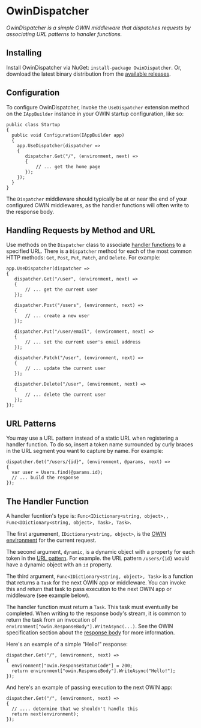 # OwinDispatcher

_OwinDispatcher is a simple OWIN middleware that dispatches requests by associating URL patterns to handler functions._

## Installing

Install OwinDispatcher via NuGet: `install-package OwinDispatcher`. Or, download the latest binary distribution from the [available releases](https://github.com/half-ogre/OwinDispatcher/releases).

## Configuration

To configure OwinDispatcher, invoke the `UseDispatcher` extension method on the `IAppBuilder` instance in your OWIN startup configuration, like so:

```
public class Startup
{
  public void Configuration(IAppBuilder app)
  {
    app.UseDispatcher(dispatcher =>
    {
       dispatcher.Get("/", (environment, next) =>
       {
           // ... get the home page
       });
    });
  }
}
```

The `Dispatcher` middleware should typically be at or near the end of your configured OWIN middlewares, as the handler functions will often write to the response body.

## Handling Requests by Method and URL

Use methods on the `Dispatcher` class to associate [handler functions](#the-handler-function) to a specified URL. There is a `Dispatcher` method for each of the most common HTTP methods: `Get`, `Post`, `Put`, `Patch`, and `Delete`. For example:

```
app.UseDispatcher(dispatcher =>
{
   dispatcher.Get("/user", (environment, next) =>
   {
       // ... get the current user
   });
   
   dispatcher.Post("/users", (environment, next) =>
   {
       // ... create a new user
   });

   dispatcher.Put("/user/email", (environment, next) =>
   {
       // ... set the current user's email address
   });
   
   dispatcher.Patch("/user", (environment, next) =>
   {
       // ... update the current user
   });
   
   dispatcher.Delete("/user", (environment, next) =>
   {
       // ... delete the current user
   });
});
```

## URL Patterns

You may use a URL pattern instead of a static URL when registering a handler function. To do so, insert a token name surrounded by curly braces in the URL segment you want to capture by name. For example:

```
dispatcher.Get("/users/{id}", (environment, @params, next) =>
{
  var user = Users.find(@params.id);
  // ... build the response
});
```

## The Handler Function

A handler fucntion's type is: `Func<IDictionary<string, object>,, Func<IDictionary<string, object>, Task>, Task>`. 

The first argumenent, `IDictionary<string, object>`, is the [OWIN environment](http://owin.org/spec/owin-1.0.0.html#_3.2._Environment) for the current request.

The second argument, `dynamic`, is a dynamic object with a property for each token in the [URL pattern](#url-patterns). For example. the URL pattern `/users/{id}` would have a dynamic object with an `id` property.

The third argument, `Func<IDictionary<string, object>, Task>` is a function that returns a `Task` for the next OWIN app or middleware. You can invoke this and return that task to pass execution to the next OWIN app or middleware (see example below).

The handler function must return a `Task`. This task must eventually be completed. When writing to the response body's stream, it is common to return the task from an invocation of `environment["owin.ResponseBody"].WriteAsync(...)`. See the OWIN specification section about the [response body](http://owin.org/spec/owin-1.0.0.html#_3.5._Response_Body) for more information.

Here's an example of a simple "Hello!" response:

```
dispatcher.Get("/", (environment, next) =>
{
  environment["owin.ResponseStatusCode"] = 200;
  return environment["owin.ResponseBody"].WriteAsync("Hello!");
});
```

And here's an example of passing execution to the next OWIN app:

```
dispatcher.Get("/", (environment, next) =>
{
  // .... determine that we shouldn't handle this
  return next(environment);
});
```
